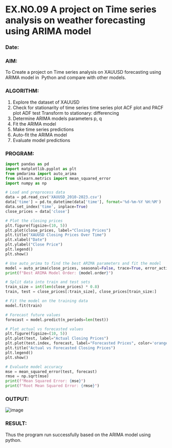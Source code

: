 # EX.NO.09        A project on Time series analysis on weather forecasting using ARIMA model 
### Date: 

### AIM:
To Create a project on Time series analysis on XAUUSD forecasting using ARIMA model in  Python and compare with other models.
### ALGORITHM:
1. Explore the dataset of XAUUSD 
2. Check for stationarity of time series time series plot
   ACF plot and PACF plot
   ADF test
   Transform to stationary: differencing
3. Determine ARIMA models parameters p, q
4. Fit the ARIMA model
5. Make time series predictions
6. Auto-fit the ARIMA model
7. Evaluate model predictions
### PROGRAM:
```py
import pandas as pd
import matplotlib.pyplot as plt
from pmdarima import auto_arima
from sklearn.metrics import mean_squared_error
import numpy as np

# Load and preprocess data
data = pd.read_csv('XAUUSD_2010-2023.csv')
data['time'] = pd.to_datetime(data['time'], format='%d-%m-%Y %H:%M')
data.set_index('time', inplace=True)
close_prices = data['close']

# Plot the closing prices
plt.figure(figsize=(10, 5))
plt.plot(close_prices, label="Closing Prices")
plt.title("XAUUSD Closing Prices Over Time")
plt.xlabel("Date")
plt.ylabel("Close Price")
plt.legend()
plt.show()

# Use auto_arima to find the best ARIMA parameters and fit the model
model = auto_arima(close_prices, seasonal=False, trace=True, error_action='ignore', suppress_warnings=True)
print(f"Best ARIMA Model Order: {model.order}")

# Split data into train and test sets
train_size = int(len(close_prices) * 0.8)
train, test = close_prices[:train_size], close_prices[train_size:]

# Fit the model on the training data
model.fit(train)

# Forecast future values
forecast = model.predict(n_periods=len(test))

# Plot actual vs forecasted values
plt.figure(figsize=(10, 5))
plt.plot(test, label="Actual Closing Prices")
plt.plot(test.index, forecast, label="Forecasted Prices", color='orange')
plt.title("Actual vs Forecasted Closing Prices")
plt.legend()
plt.show()

# Evaluate model accuracy
mse = mean_squared_error(test, forecast)
rmse = np.sqrt(mse)
print(f"Mean Squared Error: {mse}")
print(f"Root Mean Squared Error: {rmse}")
```
### OUTPUT:
![image](https://github.com/user-attachments/assets/ffad4f2a-2ee0-4d52-ab7f-e142d3a976c9)

### RESULT:
Thus the program run successfully based on the ARIMA model using python.
